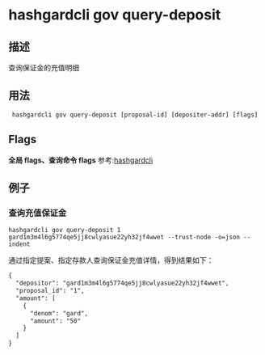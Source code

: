 # hashgardcli gov query-deposit

## 描述

查询保证金的充值明细

## 用法

```shell
 hashgardcli gov query-deposit [proposal-id] [depositer-addr] [flags]
```

## Flags

**全局 flags、查询命令 flags** 参考:[hashgardcli](../README.md)

## 例子

### 查询充值保证金

```shell
hashgardcli gov query-deposit 1 gard1m3m4l6g5774qe5jj8cwlyasue22yh32jf4wwet --trust-node -o=json --indent
```

通过指定提案、指定存款人查询保证金充值详情，得到结果如下：

```txt
{
  "depositor": "gard1m3m4l6g5774qe5jj8cwlyasue22yh32jf4wwet",
  "proposal_id": "1",
  "amount": [
    {
      "denom": "gard",
      "amount": "50"
    }
  ]
}
```
